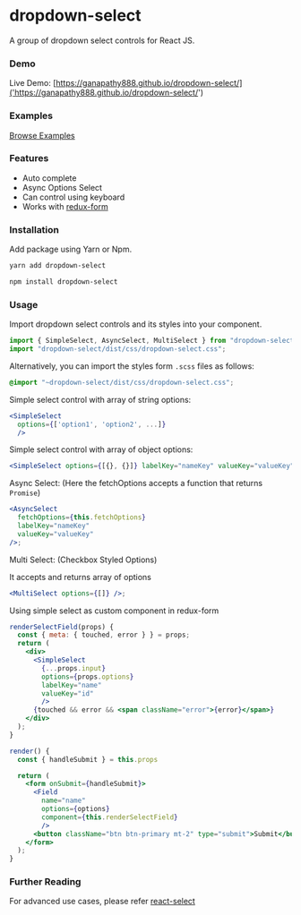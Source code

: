 # dropdown-select

A group of dropdown select controls for React JS.

### Demo

Live Demo:
[https://ganapathy888.github.io/dropdown-select/]('https://ganapathy888.github.io/dropdown-select/')

### Examples

[Browse Examples](examples)

### Features

* Auto complete
* Async Options Select
* Can control using keyboard
* Works with [redux-form](https://github.com/erikras/redux-form/)

### Installation

Add package using Yarn or Npm.

```sh
yarn add dropdown-select
```

```sh
npm install dropdown-select
```

### Usage

Import dropdown select controls and its styles into your component.

```js
import { SimpleSelect, AsyncSelect, MultiSelect } from "dropdown-select";
import "dropdown-select/dist/css/dropdown-select.css";
```

Alternatively, you can import the styles form `.scss` files as follows:

```scss
@import "~dropdown-select/dist/css/dropdown-select.css";
```

Simple select control with array of string options:

```jsx
<SimpleSelect
  options={['option1', 'option2', ...]}
  />
```

Simple select control with array of object options:

```jsx
<SimpleSelect options={[{}, {}]} labelKey="nameKey" valueKey="valueKey" />;
```

Async Select: (Here the fetchOptions accepts a function that returns `Promise`)

```jsx
<AsyncSelect
  fetchOptions={this.fetchOptions}
  labelKey="nameKey"
  valueKey="valueKey"
/>;
```

Multi Select: (Checkbox Styled Options)

It accepts and returns array of options

```jsx
<MultiSelect options={[]} />;
```

Using simple select as custom component in redux-form

```jsx
renderSelectField(props) {
  const { meta: { touched, error } } = props;
  return (
    <div>
      <SimpleSelect
        {...props.input}
        options={props.options}
        labelKey="name"
        valueKey="id"
        />
      {touched && error && <span className="error">{error}</span>}
    </div>
  );
}

render() {
  const { handleSubmit } = this.props

  return (
    <form onSubmit={handleSubmit}>
      <Field
        name="name"
        options={options}
        component={this.renderSelectField}
        />
      <button className="btn btn-primary mt-2" type="submit">Submit</button>
    </form>
  );
}
```

### Further Reading

For advanced use cases, please refer
[react-select](https://github.com/JedWatson/react-select)
